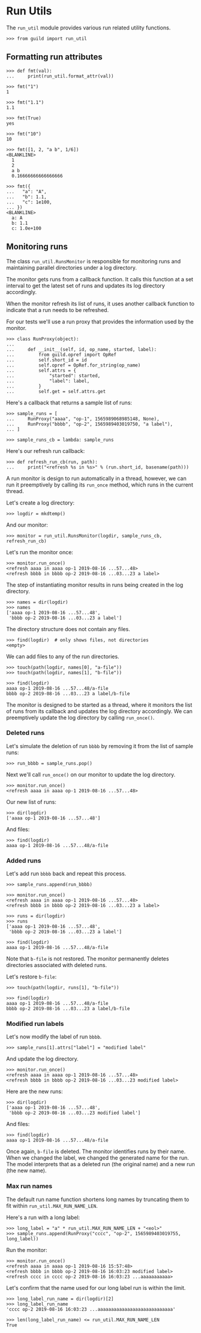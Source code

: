 # Run Utils

The `run_util` module provides various run related utility functions.

    >>> from guild import run_util

## Formatting run attributes

    >>> def fmt(val):
    ...     print(run_util.format_attr(val))

    >>> fmt("1")
    1

    >>> fmt("1.1")
    1.1

    >>> fmt(True)
    yes

    >>> fmt("10")
    10

    >>> fmt([1, 2, "a b", 1/6])
    <BLANKLINE>
      1
      2
      a b
      0.16666666666666666

    >>> fmt({
    ...   "a": "A",
    ...   "b": 1.1,
    ...   "c": 1e100,
    ... })
    <BLANKLINE>
      a: A
      b: 1.1
      c: 1.0e+100

## Monitoring runs

The class `run_util.RunsMonitor` is responsible for monitoring runs
and maintaining parallel directories under a log directory.

The monitor gets runs from a callback function. It calls this function
at a set interval to get the latest set of runs and updates its log
directory accordingly.

When the monitor refresh its list of runs, it uses another callback
function to indicate that a run needs to be refreshed.

For our tests we'll use a run proxy that provides the information used
by the monitor.

    >>> class RunProxy(object):
    ...
    ...     def __init__(self, id, op_name, started, label):
    ...         from guild.opref import OpRef
    ...         self.short_id = id
    ...         self.opref = OpRef.for_string(op_name)
    ...         self.attrs = {
    ...             "started": started,
    ...             "label": label,
    ...         }
    ...         self.get = self.attrs.get

Here's a callback that returns a sample list of runs:

    >>> sample_runs = [
    ...     RunProxy("aaaa", "op-1", 1565989068985148, None),
    ...     RunProxy("bbbb", "op-2", 1565989403019750, "a label"),
    ... ]

    >>> sample_runs_cb = lambda: sample_runs

Here's our refresh run callback:

    >>> def refresh_run_cb(run, path):
    ...     print("<refresh %s in %s>" % (run.short_id, basename(path)))

A run monitor is design to run automatically in a thread, however, we
can run it preemptively by calling its `run_once` method, which runs
in the current thread.

Let's create a log directory:

    >>> logdir = mkdtemp()

And our monitor:

    >>> monitor = run_util.RunsMonitor(logdir, sample_runs_cb, refresh_run_cb)

Let's run the monitor once:

    >>> monitor.run_once()
    <refresh aaaa in aaaa op-1 2019-08-16 ...57...48>
    <refresh bbbb in bbbb op-2 2019-08-16 ...03...23 a label>

The step of instantiating monitor results in runs being created in the
log directory.

    >>> names = dir(logdir)
    >>> names
    ['aaaa op-1 2019-08-16 ...57...48',
     'bbbb op-2 2019-08-16 ...03...23 a label']

The directory structure does not contain any files.

    >>> find(logdir)  # only shows files, not directories
    <empty>

We can add files to any of the run directories.

    >>> touch(path(logdir, names[0], "a-file"))
    >>> touch(path(logdir, names[1], "b-file"))

    >>> find(logdir)
    aaaa op-1 2019-08-16 ...57...48/a-file
    bbbb op-2 2019-08-16 ...03...23 a label/b-file

The monitor is designed to be started as a thread, where it monitors
the list of runs from its callback and updates the log directory
accordingly. We can preemptively update the log directory by calling
`run_once()`.

### Deleted runs

Let's simulate the deletion of run `bbbb` by removing it from the list
of sample runs:

    >>> run_bbbb = sample_runs.pop()

Next we'll call `run_once()` on our monitor to update the log
directory.

    >>> monitor.run_once()
    <refresh aaaa in aaaa op-1 2019-08-16 ...57...48>

Our new list of runs:

    >>> dir(logdir)
    ['aaaa op-1 2019-08-16 ...57...48']

And files:

    >>> find(logdir)
    aaaa op-1 2019-08-16 ...57...48/a-file

### Added runs

Let's add run `bbbb` back and repeat this process.

    >>> sample_runs.append(run_bbbb)

    >>> monitor.run_once()
    <refresh aaaa in aaaa op-1 2019-08-16 ...57...48>
    <refresh bbbb in bbbb op-2 2019-08-16 ...03...23 a label>

    >>> runs = dir(logdir)
    >>> runs
    ['aaaa op-1 2019-08-16 ...57...48',
     'bbbb op-2 2019-08-16 ...03...23 a label']

    >>> find(logdir)
    aaaa op-1 2019-08-16 ...57...48/a-file

Note that `b-file` is not restored. The monitor permanently deletes
directories associated with deleted runs.

Let's restore `b-file`:

    >>> touch(path(logdir, runs[1], "b-file"))

    >>> find(logdir)
    aaaa op-1 2019-08-16 ...57...48/a-file
    bbbb op-2 2019-08-16 ...03...23 a label/b-file

### Modified run labels

Let's now modify the label of run `bbbb`.

    >>> sample_runs[1].attrs["label"] = "modified label"

And update the log directory.

    >>> monitor.run_once()
    <refresh aaaa in aaaa op-1 2019-08-16 ...57...48>
    <refresh bbbb in bbbb op-2 2019-08-16 ...03...23 modified label>

Here are the new runs:

    >>> dir(logdir)
    ['aaaa op-1 2019-08-16 ...57...48',
     'bbbb op-2 2019-08-16 ...03...23 modified label']

And files:

    >>> find(logdir)
    aaaa op-1 2019-08-16 ...57...48/a-file

Once again, `b-file` is deleted. The monitor identifies runs by their
name. When we changed the label, we changed the generated name for the
run. The model interprets that as a deleted run (the original name)
and a new run (the new name).

### Max run names

The default run name function shortens long names by truncating them
to fit within `run_util.MAX_RUN_NAME_LEN`.

Here's a run with a long label:

    >>> long_label = "a" * run_util.MAX_RUN_NAME_LEN + "<eol>"
    >>> sample_runs.append(RunProxy("cccc", "op-2", 1565989403019755, long_label))

Run the monitor:

    >>> monitor.run_once()
    <refresh aaaa in aaaa op-1 2019-08-16 15:57:48>
    <refresh bbbb in bbbb op-2 2019-08-16 16:03:23 modified label>
    <refresh cccc in cccc op-2 2019-08-16 16:03:23 ...aaaaaaaaaaa>

Let's confirm that the name used for our long label run is within the
limit.

    >>> long_label_run_name = dir(logdir)[2]
    >>> long_label_run_name
    'cccc op-2 2019-08-16 16:03:23 ...aaaaaaaaaaaaaaaaaaaaaaaaaaaa'

    >>> len(long_label_run_name) <= run_util.MAX_RUN_NAME_LEN
    True
